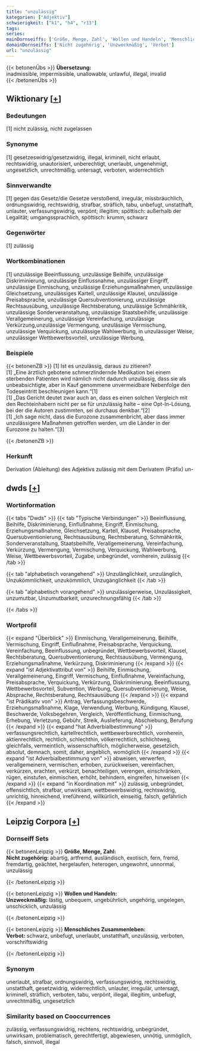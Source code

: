 ```yaml
---
title: "unzulässig"
kategorien: ["Adjektiv"]
schwierigkeit: ["k1", "h4", "r13"]
tags:
series:
mainDornseiffs: ['Größe, Menge, Zahl', 'Wollen und Handeln', 'Menschliches Zusammenleben']
domainDornseiffs: ['Nicht zugehörig', 'Unzweckmäßig', 'Verbot']
url: "unzulässig"
---
```


{{< betonenÜbs >}}
**Übersetzung:**  
inadmissible, impermissible, unallowable, unlawful, illegal, invalid  
{{< /betonenÜbs >}}

## Wiktionary [[+](https://de.wiktionary.org/wiki/unzulässig)]

### Bedeutungen
[1] nicht zulässig, nicht zugelassen  

### Synonyme
[1] gesetzeswidrig/gesetzwidrig, illegal, kriminell, nicht erlaubt, rechtswidrig, unautorisiert, unberechtigt, unerlaubt, ungenehmigt, ungesetzlich, unrechtmäßig, untersagt, verboten, widerrechtlich  

### Sinnverwandte
[1] gegen das Gesetz/die Gesetze verstoßend, irregulär, missbräuchlich, ordnungswidrig, rechtswidrig, strafbar, sträflich, tabu, unbefugt, unstatthaft, unlauter, verfassungswidrig, verpönt; illegitim; spöttisch: außerhalb der Legalität; umgangssprachlich, spöttisch: krumm, schwarz  

### Gegenwörter
[1] zulässig  

### Wortkombinationen
[1] unzulässige Beeinflussung, unzulässige Beihilfe, unzulässige Diskriminierung, unzulässige Einflussnahme, unzulässiger Eingriff, unzulässige Einmischung, unzulässige Erziehungsmaßnahmen, unzulässige Gleichsetzung, unzulässiges Kartell, unzulässige Klausel, unzulässige Preisabsprache, unzulässige Quersubventionierung, unzulässige Rechtsausübung, unzulässige Rechtsberatung, unzulässige Schmähkritik, unzulässige Sonderveranstaltung, unzulässige Staatsbeihilfe, unzulässige Verallgemeinerung, unzulässige Vereinfachung, unzulässige Verkürzung,unzulässige Vermengung, unzulässige Vermischung, unzulässige Verquickung, unzulässige Wahlwerbung, in unzulässiger Weise, unzulässiger Wettbewerbsvorteil, unzulässige Werbung,  

### Beispiele
{{< betonenZB >}}
[1] Ist es unzulässig, daraus zu zitieren?  
[1] „Eine ärztlich gebotene schmerzlindernde Medikation bei einem sterbenden Patienten wird nämlich nicht dadurch unzulässig, dass sie als unbeabsichtigte, aber in Kauf genommene unvermeidbare Nebenfolge den Todeseintritt beschleunigen kann.‎“[1]  
[1] „Das Gericht deutet zwar auch an, dass es einen solchen Vergleich mit den Rechteinhabern nicht per se für unzulässig halte – eine Opt-In-Lösung, bei der die Autoren zustimmten, sei durchaus denkbar.“[2]  
[1] „Ich sage nicht, dass die Eurozone zusammenbricht, aber dass immer unzulässigere Maßnahmen getroffen werden, um die Länder in der Eurozone zu halten.“[3]  

{{< /betonenZB >}}
### Herkunft
Derivation (Ableitung) des Adjektivs zulässig mit dem Derivatem (Präfix) un-  



## dwds [[+](https://www.dwds.de/wb/unzulässig)]

### Wortinformation
{{< tabs "Dwds" >}}
{{< tab "Typische Verbindungen" >}}
Beeinflussung, Beihilfe, Diskriminierung, Einflußnahme, Eingriff, Einmischung, Erziehungsmaßnahme, Gleichsetzung, Kartell, Klausel, Preisabsprache, Quersubventionierung, Rechtsausübung, Rechtsberatung, Schmähkritik, Sonderveranstaltung, Staatsbeihilfe, Verallgemeinerung, Vereinfachung, Verkürzung, Vermengung, Vermischung, Verquickung, Wahlwerbung, Weise, Wettbewerbsvorteil, Zugabe, unbegründet, vornherein, zulässig
{{< /tab >}}

{{< tab "alphabetisch vorangehend" >}}
Unzulänglichkeit, unzulänglich, Unzukömmlichkeit, unzukömmlich, Unzugänglichkeit
{{< /tab >}}

{{< tab "alphabetisch vorangehend" >}}
unzulässigerweise, Unzulässigkeit, unzumutbar, Unzumutbarkeit, unzurechnungsfähig
{{< /tab >}}

{{< /tabs >}}

### Wortprofil
{{< expand "Überblick" >}} Einmischung, Verallgemeinerung, Beihilfe, Vermischung, Eingriff, Einflußnahme, Preisabsprache, Verquickung, Vereinfachung, Beeinflussung, unbegründet, Wettbewerbsvorteil, Klausel, Rechtsberatung, Quersubventionierung, Rechtsausübung, Vermengung, Erziehungsmaßnahme, Verkürzung, Diskriminierung {{< /expand >}}
{{< expand "ist Adjektivattribut von" >}} Beihilfe, Einmischung, Verallgemeinerung, Eingriff, Vermischung, Einflußnahme, Vereinfachung, Preisabsprache, Verquickung, Verkürzung, Diskriminierung, Beeinflussung, Wettbewerbsvorteil, Subvention, Werbung, Quersubventionierung, Weise, Absprache, Rechtsberatung, Rechtsausübung {{< /expand >}}
{{< expand "ist Prädikativ von" >}} Antrag, Verfassungsbeschwerde, Erziehungsmaßnahme, Klage, Verwendung, Werbung, Kündigung, Klausel, Beschwerde, Volksbegehren, Vergleich, Veröffentlichung, Einmischung, Erhebung, Verletzung, Gebühr, Streik, Auslieferung, Abschiebung, Berufung {{< /expand >}}
{{< expand "hat Adverbialbestimmung" >}} verfassungsrechtlich, kartellrechtlich, wettbewerbsrechtlich, vornherein, aktienrechtlich, rechtlich, schlechthin, völkerrechtlich, schlichtweg, gleichfalls, vermeintlich, wissenschaftlich, möglicherweise, gesetzlich, absolut, demnach, somit, daher, angeblich, womöglich {{< /expand >}}
{{< expand "ist Adverbialbestimmung von" >}} abweisen, verwerfen, verallgemeinern, vermischen, erhoben, zurückweisen, vereinfachen, verkürzen, erachten, verkürzt, benachteiligen, verengen, einschränken, rügen, einstufen, einmischen, erhöht, behindern, eingreifen, hinweisen {{< /expand >}}
{{< expand "in Koordination mit" >}} zulässig, unbegründet, offensichtlich, strafbar, unwirksam, wettbewerbswidrig, rechtswidrig, unrichtig, hinreichend, irreführend, willkürlich, einseitig, falsch, gefährlich {{< /expand >}}

## Leipzig Corpora [[+](https://corpora.uni-leipzig.de/en/res?word=unzulässig&corpusId=deu_newscrawl-public_2018)]

### Dornseiff Sets
{{< betonenLeipzig >}}
**Größe, Menge, Zahl:**  
**Nicht zugehörig:** abartig, artfremd, ausländisch, exotisch, fern, fremd, fremdartig, geächtet, hergelaufen, heterogen, ungewohnt, unnormal, unzulässig  

{{< /betonenLeipzig >}}


{{< betonenLeipzig >}}
**Wollen und Handeln:**  
**Unzweckmäßig:** lästig, unbequem, ungebührlich, ungehörig, ungelegen, unschicklich, unzulässig  

{{< /betonenLeipzig >}}


{{< betonenLeipzig >}}
**Menschliches Zusammenleben:**  
**Verbot:** schwarz, unbefugt, unerlaubt, unstatthaft, unzulässig, verboten, vorschriftswidrig  

{{< /betonenLeipzig >}}

### Synonym
unerlaubt, strafbar, ordnungswidrig, verfassungswidrig, rechtswidrig, unstatthaft, gesetzwidrig, widerrechtlich, unlauter, irregulär, untersagt, kriminell, sträflich, verboten, tabu, verpönt, illegal, illegitim, unbefugt, unrechtmäßig, ungesetzlich


### Similarity based on Cooccurrences
zulässig, verfassungswidrig, rechtens, rechtswidrig, unbegründet, unwirksam, problematisch, gerechtfertigt, abgewiesen, unnötig, unmöglich, falsch, sinnvoll, illegal

